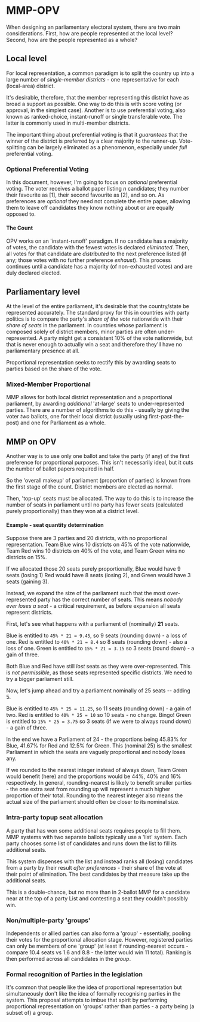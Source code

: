 # MMP-OPV

When designing an parliamentary electoral system, there are two main considerations. First, how are people represented at the local level? Second, how are the people represented as a whole?

## Local level

For local representation, a common paradigm is to split the country up into a large number of *single-member districts* - one representative for each (local-area) district. 

It's desirable, therefore, that the member representing this district have as broad a support as possible. One way to do this is with score voting (or approval, in the simplest case). Another is to use preferential voting, also known as ranked-choice, instant-runoff or single transferable vote. The latter is commonly used in multi-member districts.

The important thing about preferential voting is that it *guarantees* that the winner of the district is preferred by a clear majority to the runner-up. Vote-splitting can be largely eliminated as a phenomenon, especially under *full* preferential voting.

### Optional Preferential Voting

In this document, however, I'm going to focus on *optional* preferential voting. The voter receives a ballot paper listing *n* candidates; they number their favourite as [1], their second favourite as [2], and so on. As preferences are *optional* they need not complete the entire paper, allowing them to leave off candidates they know nothing about or are equally opposed to.

#### The Count

OPV works on an 'instant-runoff' paradigm. If no candidate has a majority of votes, the candidate with the fewest votes is declared *eliminated*. Then, all votes for that candidate are *distributed* to the next preference listed (if any; those votes with no further preference *exhaust*). This process continues until a candidate has a majority  (of non-exhausted votes) and are duly declared elected.

## Parliamentary level

At the level of the entire parliament, it's desirable that the country/state be represented accurately. The standard proxy for this in countries with party politics is to compare the party's *share of the vote* nationwide with their *share of seats* in the parliament. In countries whose parliament is composed solely of district members, minor parties are often under-represented. A party might get a consistent 10% of the vote nationwide, but that is never enough to actually win a seat and therefore they'll have no parliamentary presence at all.

Proportional representation seeks to rectify this by awarding seats to parties based on the share of the vote.

### Mixed-Member Proportional

MMP allows for both local district representation and a proportional parliament, by awarding *additional* 'at-large' seats to under-represented parties. There are a number of algorithms to do this - usually by giving the voter *two* ballots, one for their local district (usually using first-past-the-post) and one for Parliament as a whole.

## MMP on OPV

Another way is to use only one ballot and take the party (if any) of the first preference for proportional purposes. This isn't necessarily ideal, but it cuts the number of ballot papers required in half. 

So the 'overall makeup' of parliament (proportion of parties) is known from the first stage of the count. District members are elected as normal.

Then, 'top-up' seats must be allocated. The way to do this is to increase the number of seats in parliament until no party has fewer seats (calculated purely proportionally) than they won at a district level.

#### Example - seat quantity determination

Suppose there are 3 parties and 20 districts, with no proportional representation. Team Blue wins 10 districts on 45% of the vote nationwide, Team Red wins 10 districts on 40% of the vote, and Team Green wins no districts on 15%.

If we allocated those 20 seats purely proportionally, Blue would have 9 seats (losing 1) Red would have 8 seats (losing 2), and Green would have 3 seats (gaining 3).

Instead, we expand the size of the parliament such that the most over-represented party has the correct number of seats. This means *nobody ever loses a seat* -  a critical requirement, as before expansion all seats represent districts.

First, let's see what happens with a parliament of (nominally) **21** seats.

Blue is entitled to `45% * 21 = 9.45`, so 9 seats (rounding down) - a loss of one.
Red is entitled to `40% * 21 = 8.4` so 8 seats (rounding down) - also a loss of one.
Green is entitled to `15% * 21 = 3.15` so 3 seats (round down) - a gain of three.

Both Blue and Red have still *lost* seats as they were over-represented. This is *not permissible*, as those seats represented specific districts. We need to try a bigger parliament still.

Now, let's jump ahead and try a parliament nominally of 25 seats -- adding 5.

Blue is entitled to `45% * 25 = 11.25`, so 11 seats (rounding down) - a gain of two.
Red is entitled to `40% * 25 = 10` so 10 seats - no change. Bingo!
Green is entitled to `15% * 25 = 3.75` so 3 seats (if we were to always round down) - a gain of three.

In the end we have a Parliament of 24 - the proportions being 45.83% for Blue, 41.67% for Red and 12.5% for Green.
This (nominal 25) is the smallest Parliament in which the seats are vaguely proportional and nobody loses any. 

If we rounded to the nearest integer instead of always down, Team Green would benefit (here) and the proportions would be 44%, 40% and 16% respectively. In general, rounding-nearest is likely to benefit smaller parties - the one extra seat from rounding up will represent a much higher proportion of their total. Rounding to the nearest integer also means the actual size of the parliament should often be closer to its nominal size.


### Intra-party topup seat allocation

A party that has won some additional seats requires people to fill them. MMP systems with two separate ballots typically use a 'list' system. Each party chooses some list of candidates and runs down the list to fill its additional seats.

This system dispenses with the list and instead ranks all (losing) candidates from a party by their result *after preferences* - their share of the vote at their point of elimination. The best candidates by that measure take up the additional seats. 

This is a double-chance, but no more than in 2-ballot MMP for a candidate near at the top of a party List and contesting a seat they couldn't possibly win.


### Non/multiple-party 'groups'

Independents or allied parties can also form a 'group' - essentially, pooling their votes for the proportional allocation stage. However, registered parties can only be members of one 'group' (at least if rounding-nearest occurs - compare 10.4 seats vs 1.6 and 8.8 - the latter would win 11 total). Ranking is then performed across all candidates in the *group*.

### Formal recognition of Parties in the legislation

It's common that people like the idea of proportional representation but simultaneously don't like the idea of formally recognising parties in the system. This proposal attempts to imbue that spirit by performing proportional representation on 'groups' rather than parties - a party being (a subset of) a group.

